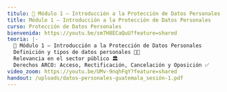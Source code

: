 ```yaml
---
titulo: 📌 Módulo 1 – Introducción a la Protección de Datos Personales
title: Módulo 1 – Introducción a la Protección de Datos Personales
curso: Protección de Datos Personales
bienvenida: https://youtu.be/sm7H8ECaQuU?feature=shared
teoria: |-
  📌 Módulo 1 – Introducción a la Protección de Datos Personales
  Definición y tipos de datos personales 🧾🔐
  Relevancia en el sector público 🏛️
  Derechos ARCO: Acceso, Rectificación, Cancelación y Oposición ✅
video_zoom: https://youtu.be/UMv-9nqhFqY?feature=shared
handout: /uploads/datos-personales-guatemala_sesión-1.pdf
---
```

